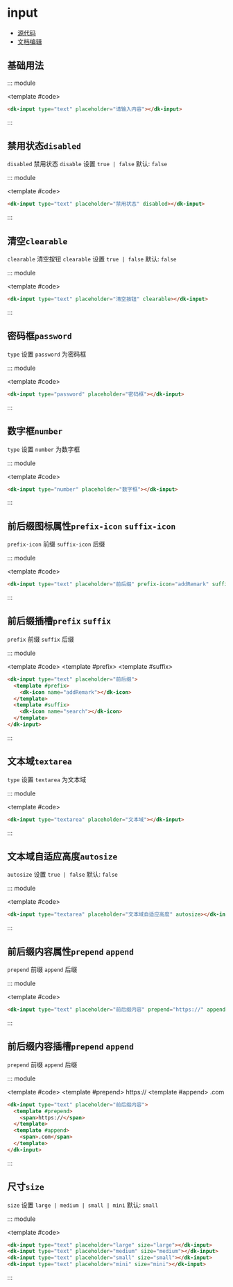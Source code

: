 # input

- [源代码](https://github.com/CadWalaDers/dk-ui/tree/master/packages/components/dkinput)
- [文档编辑](https://github.com/CadWalaDers/dk-ui/blob/master/docs/components/input.md)

## 基础用法

::: module

<template #code>
<dk-input type="text" placeholder="请输入内容"></dk-input>
</template>

```html
<dk-input type="text" placeholder="请输入内容"></dk-input>
```

:::

## 禁用状态`disabled`

`disabled` 禁用状态 `disable` 设置 `true | false` 默认: `false`

::: module

<template #code>
<dk-input type="text" placeholder="禁用状态" disabled></dk-input>
</template>

```html
<dk-input type="text" placeholder="禁用状态" disabled></dk-input>
```

:::

## 清空`clearable`

`clearable` 清空按钮 `clearable` 设置 `true | false` 默认: `false`

::: module

<template #code>
<dk-input type="text" placeholder="清空按钮" clearable></dk-input>
</template>

```html
<dk-input type="text" placeholder="清空按钮" clearable></dk-input>
```

:::

## 密码框`password`

`type` 设置 `password` 为密码框

::: module

<template #code>
<dk-input type="password" placeholder="密码框"></dk-input>
</template>

```html
<dk-input type="password" placeholder="密码框"></dk-input>
```

:::

## 数字框`number`

`type` 设置 `number` 为数字框

::: module

<template #code>
<dk-input type="number" placeholder="数字框"></dk-input>
</template>

```html
<dk-input type="number" placeholder="数字框"></dk-input>
```

:::

## 前后缀图标属性`prefix-icon` `suffix-icon`

`prefix-icon` 前缀 `suffix-icon` 后缀

::: module

<template #code>
<dk-input type="text" placeholder="前后缀" prefix-icon="addRemark" suffix-icon="search"></dk-input>
</template>

```html
<dk-input type="text" placeholder="前后缀" prefix-icon="addRemark" suffix-icon="search"></dk-input>
```

:::

## 前后缀插槽`prefix` `suffix`

`prefix` 前缀 `suffix` 后缀

::: module

<template #code>
<dk-input type="text" placeholder="前后缀">
  <template #prefix>
    <dk-icon class="dk-icon-addRemark"></dk-icon>
  </template>
  <template #suffix>
    <dk-icon class="dk-icon-search"></dk-icon>
  </template>
</dk-input>
</template>

```html
<dk-input type="text" placeholder="前后缀">
  <template #prefix>
    <dk-icon name="addRemark"></dk-icon>
  </template>
  <template #suffix>
    <dk-icon name="search"></dk-icon>
  </template>
</dk-input>
```

:::

## 文本域`textarea`

`type` 设置 `textarea` 为文本域

::: module

<template #code>
<dk-input type="textarea" placeholder="文本域"></dk-input>
</template>

```html
<dk-input type="textarea" placeholder="文本域"></dk-input>
```

:::

## 文本域自适应高度`autosize`

`autosize` 设置 `true | false` 默认: `false`

::: module

<template #code>
<dk-input type="textarea" placeholder="文本域自适应高度" autosize></dk-input>
</template>

```html
<dk-input type="textarea" placeholder="文本域自适应高度" autosize></dk-input>
```

:::

## 前后缀内容属性`prepend` `append`

`prepend` 前缀 `append` 后缀

::: module

<template #code>
<dk-input type="text" placeholder="前后缀内容" prepend="https://" append='.com'></dk-input>
</template>

```html
<dk-input type="text" placeholder="前后缀内容" prepend="https://" append='.com'></dk-input>
```

:::

## 前后缀内容插槽`prepend` `append`

`prepend` 前缀 `append` 后缀

::: module

<template #code>
<dk-input type="text" placeholder="前后缀内容">
  <template #prepend>
    <span>https://</span>
  </template>
  <template #append>
    <span>.com</span>
  </template>
</dk-input>
</template>

```html
<dk-input type="text" placeholder="前后缀内容">
  <template #prepend>
    <span>https://</span>
  </template>
  <template #append>
    <span>.com</span>
  </template>
</dk-input>
```

:::

## 尺寸`size`

`size` 设置 `large | medium | small | mini` 默认: `small`

::: module

<template #code>
<dk-input type="text" placeholder="large" size="large"></dk-input>
<dk-input type="text" placeholder="medium" size="medium"></dk-input>
<dk-input type="text" placeholder="small" size="small"></dk-input>
<dk-input type="text" placeholder="mini" size="mini"></dk-input>
</template>

```html
<dk-input type="text" placeholder="large" size="large"></dk-input>
<dk-input type="text" placeholder="medium" size="medium"></dk-input>
<dk-input type="text" placeholder="small" size="small"></dk-input>
<dk-input type="text" placeholder="mini" size="mini"></dk-input>
```

:::